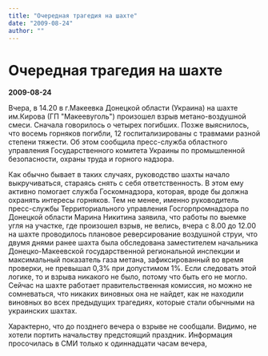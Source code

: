 ```yaml
---
title: "Очередная трагедия на шахте"
date: "2009-08-24"
author: ""
---
```


# Очередная трагедия на шахте

**2009-08-24** 

Вчера, в 14.20 в г.Макеевка Донецкой области (Украина) на шахте им.Кирова (ГП "Макеевуголь") произошел взрыв метано-воздушной смеси. Сначала говорилось о четырех погибших. Позже выяснилось, что восемь горняков погибли, 12 госпитализированы с травмами разной степени тяжести. Об этом сообщила пресс-служба областного управления Государственного комитета Украины по промышленной безопасности, охраны труда и горного надзора.

Как обычно бывает в таких случаях, руководство шахты начало выкручиваться, стараясь снять с себя ответственность. В этом ему активно помогает служба Госкомнадзора, которая, вроде бы должна охранять интересы горняков. Тем не менее, именно руководитель пресс-службы Территориального управления Госгорпромнадзора по Донецкой области Марина Никитина заявила, что работы по выемке угля на участке, где произошел взрыв, не велись, вчера с 8.00 до 12.00 на шахте проводилось плановое реверсирование воздушной струи, что двумя днями ранее шахта была обследована заместителем начальника Донецко-Макеевской государственной региональной инспекции и максимальный показатель газа метана, зафиксированный во время проверки, не превышал 0,3% при допустимом 1%. Если следовать этой логике, то и взрыва никакого не было, потому что быть его не могло. Сейчас на шахте работает правительственная комиссия, но можно не сомневаться, что никаких виновных она не найдет, как не находили виновных во всех предыдущих трагедиях, которые стали обычными на украинских шахтах.

Характерно, что до позднего вечера о взрыве не сообщали. Видимо, не хотели портить начальству предстоящий праздник.  Информация просочилась в СМИ только к одиннадцати часам вечера,